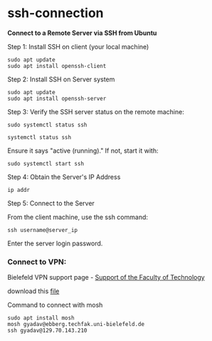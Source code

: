 # ssh-connection

**Connect to a Remote Server via SSH from Ubuntu**

Step 1: Install SSH on client (your local machine)
```
sudo apt update
sudo apt install openssh-client
```

Step 2: Install SSH on Server system
```
sudo apt update
sudo apt install openssh-server
```
Step 3: Verify the SSH server status on the remote machine:

```
sudo systemctl status ssh

systemctl status ssh
```
Ensure it says "active (running)." If not, start it with:
```
sudo systemctl start ssh
```

Step 4: Obtain the Server's IP Address
```
ip addr
```

Step 5: Connect to the Server

From the client machine, use the ssh command:
```
ssh username@server_ip

```
Enter the server login password. 



### Connect to VPN:

Bielefeld VPN support page - [Support of the Faculty of Technology](https://www.google.com/search?q=techfak+vpn&oq=techfak+vpn&gs_lcrp=EgZjaHJvbWUyBggAEEUYOTIKCAEQABiABBiiBDIKCAIQABiABBiiBDIHCAMQABjvBTIHCAQQABjvBdIBCDUzNDlqMGo3qAIAsAIA&sourceid=chrome&ie=UTF-8#:~:text=VPN%20%2D%20Support%20of%20the%20Faculty%20of%20Technology)

download this [file](https://www.techfak.net/assets/files/openvpn-techfak-tcp.ovpn)

Command to connect with mosh

```
sudo apt install mosh
mosh gyadav@ebberg.techfak.uni-bielefeld.de
ssh gyadav@129.70.143.210
```
